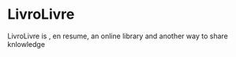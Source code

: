 LivroLivre
==========

LivroLivre is , en resume, an online library and another way to share knlowledge 